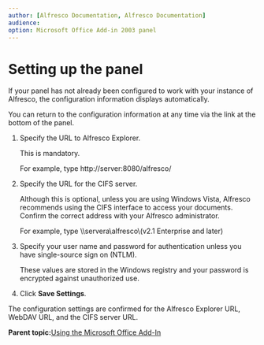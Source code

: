 ```yaml
---
author: [Alfresco Documentation, Alfresco Documentation]
audience: 
option: Microsoft Office Add-in 2003 panel
---
```


# Setting up the panel

If your panel has not already been configured to work with your instance of Alfresco, the configuration information displays automatically.

You can return to the configuration information at any time via the link at the bottom of the panel.

1.  Specify the URL to Alfresco Explorer.

    This is mandatory.

    For example, type http://server:8080/alfresco/

2.  Specify the URL for the CIFS server.

    Although this is optional, unless you are using Windows Vista, Alfresco recommends using the CIFS interface to access your documents. Confirm the correct address with your Alfresco administrator.

    For example, type \\\\servera\\alfresco\\\(v2.1 Enterprise and later\)

3.  Specify your user name and password for authentication unless you have single-source sign on \(NTLM\).

    These values are stored in the Windows registry and your password is encrypted against unauthorized use.

4.  Click **Save Settings**.


The configuration settings are confirmed for the Alfresco Explorer URL, WebDAV URL, and the CIFS server URL.

**Parent topic:**[Using the Microsoft Office Add-In](../concepts/MSAddin-using.md)


